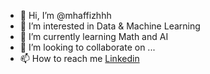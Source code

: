 - 👋 Hi, I’m @mhaffizhhh
- 👀 I’m interested in Data & Machine Learning
- 🌱 I’m currently learning Math and AI
- 💞️ I’m looking to collaborate on ...
- 📫 How to reach me [Linkedin](https://www.linkedin.com/in/mohammadhafizhefridas/)

<!---
mhaffizhhh/mhaffizhhh is a ✨ special ✨ repository because its `README.md` (this file) appears on your GitHub profile.
You can click the Preview link to take a look at your changes.
--->
